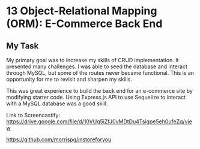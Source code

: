 # 13 Object-Relational Mapping (ORM): E-Commerce Back End

## My Task

My primary goal was to increase my skills of CRUD implementation. It presented many challenges. I was able to seed the database and interact through MySQL, but some of the routes never became functional. This is an opportunity for me to revisit and sharpen my skills.

This was great experience to build the back end for an e-commerce site by modifying starter code. Using Express.js API to use Sequelize to interact with a MySQL database was a good skill.

Link to Screencastify: https://drive.google.com/file/d/10VUq5iZfJ0vMDtDu4Tsigpe5eh0ufeZq/view

https://github.com/morrispg/instoreforyou
